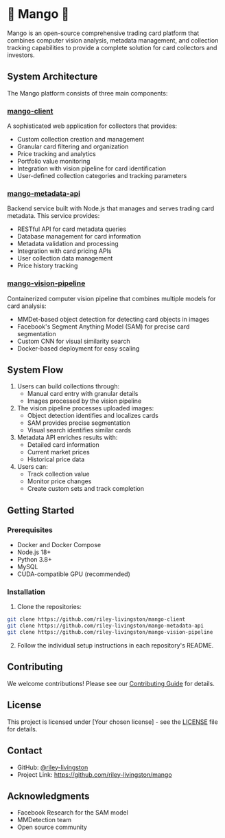 # 🥭 Mango 🥭

Mango is an open-source comprehensive trading card platform that combines computer vision analysis, metadata management, and collection tracking capabilities to provide a complete solution for card collectors and investors.

## System Architecture

The Mango platform consists of three main components:

### [mango-client](https://github.com/riley-livingston/mango-client)
A sophisticated web application for collectors that provides:
- Custom collection creation and management
- Granular card filtering and organization
- Price tracking and analytics
- Portfolio value monitoring
- Integration with vision pipeline for card identification
- User-defined collection categories and tracking parameters

### [mango-metadata-api](https://github.com/riley-livingston/mango-metadata-api)
Backend service built with Node.js that manages and serves trading card metadata. This service provides:
- RESTful API for card metadata queries
- Database management for card information
- Metadata validation and processing
- Integration with card pricing APIs
- User collection data management
- Price history tracking

### [mango-vision-pipeline](https://github.com/riley-livingston/mango-vision-pipeline)
Containerized computer vision pipeline that combines multiple models for card analysis:
- MMDet-based object detection for detecting card objects in images
- Facebook's Segment Anything Model (SAM) for precise card segmentation
- Custom CNN for visual similarity search
- Docker-based deployment for easy scaling

## System Flow

1. Users can build collections through:
   - Manual card entry with granular details
   - Images processed by the vision pipeline
2. The vision pipeline processes uploaded images:
   - Object detection identifies and localizes cards
   - SAM provides precise segmentation
   - Visual search identifies similar cards
3. Metadata API enriches results with:
   - Detailed card information
   - Current market prices
   - Historical price data
4. Users can:
   - Track collection value
   - Monitor price changes
   - Create custom sets and track completion
## Getting Started

### Prerequisites
- Docker and Docker Compose
- Node.js 18+
- Python 3.8+
- MySQL
- CUDA-compatible GPU (recommended)

### Installation

1. Clone the repositories:
```bash
git clone https://github.com/riley-livingston/mango-client
git clone https://github.com/riley-livingston/mango-metadata-api
git clone https://github.com/riley-livingston/mango-vision-pipeline
```

2. Follow the individual setup instructions in each repository's README.

## Contributing

We welcome contributions! Please see our [Contributing Guide](CONTRIBUTING.md) for details.

## License

This project is licensed under [Your chosen license] - see the [LICENSE](LICENSE) file for details.

## Contact

- GitHub: [@riley-livingston](https://github.com/riley-livingston)
- Project Link: https://github.com/riley-livingston/mango

## Acknowledgments

- Facebook Research for the SAM model
- MMDetection team
- Open source community
